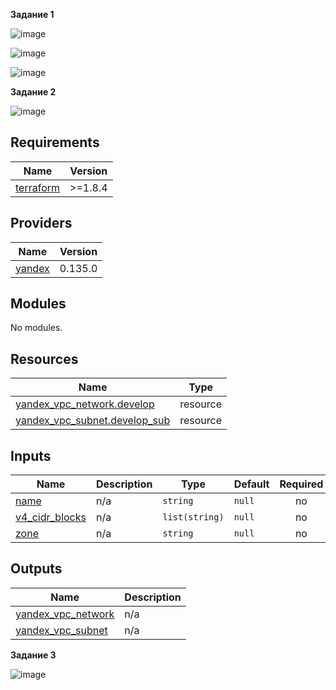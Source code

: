 **Задание 1**

![image](https://github.com/user-attachments/assets/66f4ee1e-2821-4149-9b10-c4404cc3c29f)

![image](https://github.com/user-attachments/assets/65df6a34-b2af-4c4d-b727-64875640e82a)

![image](https://github.com/user-attachments/assets/4b83bd10-2967-4cf2-8230-4f8a5395ae5c)


**Задание 2**

![image](https://github.com/user-attachments/assets/a9e747f4-41cd-4466-84df-08448f4892d1)

## Requirements

| Name | Version |
|------|---------|
| <a name="requirement_terraform"></a> [terraform](#requirement\_terraform) | >=1.8.4 |

## Providers

| Name | Version |
|------|---------|
| <a name="provider_yandex"></a> [yandex](#provider\_yandex) | 0.135.0 |

## Modules

No modules.

## Resources

| Name | Type |
|------|------|
| [yandex_vpc_network.develop](https://registry.terraform.io/providers/yandex-cloud/yandex/latest/docs/resources/vpc_network) | resource |
| [yandex_vpc_subnet.develop_sub](https://registry.terraform.io/providers/yandex-cloud/yandex/latest/docs/resources/vpc_subnet) | resource |

## Inputs

| Name | Description | Type | Default | Required |
|------|-------------|------|---------|:--------:|
| <a name="input_name"></a> [name](#input\_name) | n/a | `string` | `null` | no |
| <a name="input_v4_cidr_blocks"></a> [v4\_cidr\_blocks](#input\_v4\_cidr\_blocks) | n/a | `list(string)` | `null` | no |
| <a name="input_zone"></a> [zone](#input\_zone) | n/a | `string` | `null` | no |

## Outputs

| Name | Description |
|------|-------------|
| <a name="output_yandex_vpc_network"></a> [yandex\_vpc\_network](#output\_yandex\_vpc\_network) | n/a |
| <a name="output_yandex_vpc_subnet"></a> [yandex\_vpc\_subnet](#output\_yandex\_vpc\_subnet) | n/a |

**Задание 3**

![image](https://github.com/user-attachments/assets/5adedd03-cc89-4d85-aef5-9a22ce00eeb0)
